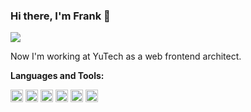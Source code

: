 <!--
**iamyushan/iamyushan** is a ✨ _special_ ✨ repository because its `README.md` (this file) appears on your GitHub profile.

Here are some ideas to get you started:

- 🔭 I’m currently working on ...
- 🌱 I’m currently learning ...
- 👯 I’m looking to collaborate on ...
- 🤔 I’m looking for help with ...
- 💬 Ask me about ...
- 📫 How to reach me: ...
- 😄 Pronouns: ...
- ⚡ Fun fact: ...
-->

### Hi there, I'm Frank 👋

![](https://visitor-badge.glitch.me/badge?page_id=iamyus.iamyus)

Now I'm working at YuTech as a web frontend architect.

**Languages and Tools:**  

<code><img height="20" src="https://img.shields.io/badge/TypeScript-000?&logo=TypeScript&labelColor=000"></code>
<code><img height="20" src="https://img.shields.io/badge/React-000?&logo=React&labelColor=000"></code>
<code><img height="20" src="https://img.shields.io/badge/Next.js-000?&logo=NextdotJS&labelColor=000"></code>
<code><img height="20" src="https://img.shields.io/badge/Prisma-000?&logo=Prisma&labelColor=000"></code>
<code><img height="20" src="https://img.shields.io/badge/Nodejs%20%20%20%20-000?&logo=nodedotjs&labelColor=000"></code>
<code><img height="20" src="https://img.shields.io/badge/Docker-000?&logo=Docker&labelColor=000"></code>

<!-- [![iamyushan's github stats](https://github-readme-stats.vercel.app/api?username=iamyushan)](https://github.com/anuraghazra/github-readme-stats) -->
